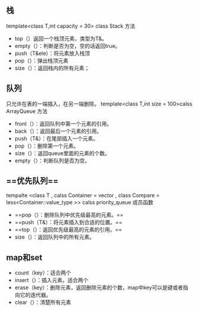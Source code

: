 ## 栈
template<class T,int capacity = 30> class Stack
方法
- top（）返回一个栈顶元素，类型为T&。
- empty（）：判断是否为空，空的话返回true。
- push（T&ele）：将元素放入栈顶
- pop（）：弹出栈顶元素
- size（）：返回栈内的所有元素；
## 队列
只允许在表的一端插入，在另一端删除。
template<class T,int size = 100>calss  ArrayQueue
方法
- front（）：返回队列中第一个元素的引用。
- back（）：返回最后一个元素的引用。
- push（T&）：在尾部插入一个元素。
- pop（）：删除第一个元素。
- size（）：返回queue里面的元素的个数。
- empty（）：判断队列是否为空。
## ==优先队列==
tempalte <class T , calss Container = vector<T> , class Compare = less\<Container::value_type >> calss priority_queue
成员函数
- ==pop（）：删除队列中优先级最高的元素。==
- ==push（T&）：将元素插入到合适的位置。==
- ==top（）：返回优先级最高的元素的引用。==
- size（）：返回队列中的所有元素。
## map和set
-  count（key）：适合两个
- insert（）：插入元素，适合两个
- erase（key）：删除元素，返回删除元素的个数，map中key可以是键或者指向它的迭代器。
- clear（）：清楚所有元素
